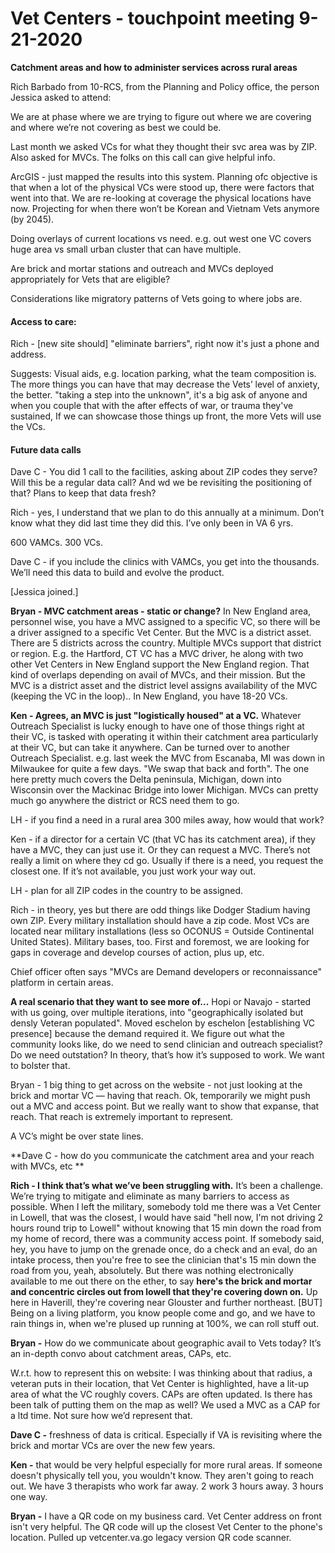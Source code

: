# Vet Centers - touchpoint meeting 9-21-2020

**Catchment areas and how to administer services across rural areas**

Rich Barbado from 10-RCS, from the Planning and Policy office, the person Jessica asked to attend: 

We are at phase where we are trying to figure out where we are covering and where we’re not covering as best we could be. 

Last month we asked VCs for what they thought their svc area was by ZIP. Also asked for MVCs. The folks on this call can give helpful info. 

ArcGIS - just mapped the results into this system. Planning ofc objective is that when a lot of the physical VCs were stood up, there were factors that went into that. We are re-looking at coverage the physical locations have now. Projecting for when there won’t be Korean and Vietnam Vets anymore (by 2045). 

Doing overlays of current locations vs need. e.g. out west one VC covers huge area vs small urban cluster that can have multiple.

Are brick and mortar stations and outreach and MVCs deployed appropriately for Vets that are eligible?

Considerations like migratory patterns of Vets going to where jobs are. 

#### Access to care:

Rich - [new site should] "eliminate barriers", right now it's just a phone and address.

Suggests: Visual aids, e.g. location parking, what the team composition is. The more things you can have that may decrease the Vets’ level of anxiety, the better. "taking a step into the unknown", it's a big ask of anyone and when you couple that with the after effects of war, or trauma they've sustained,  If we can showcase those things up front, the more Vets will use the VCs. 

#### Future data calls 

Dave C - You did 1 call to the facilities, asking about ZIP codes they serve? Will this be a regular data call? And wd we be revisiting the positioning of that? Plans to keep that data fresh? 

Rich - yes, I understand that we plan to do this annually at a minimum. Don’t know what they did last time they did this. I’ve only been in VA 6 yrs. 

600 VAMCs. 300 VCs. 

Dave C - if you include the clinics with VAMCs, you get into the thousands. We’ll need this data to build and evolve the product. 

[Jessica joined.]

**Bryan - MVC catchment areas - static or change?** In New England area, personnel wise, you have a MVC assigned to a specific VC, so there will be a driver assigned to a specific Vet Center. But the MVC is a district asset. There are 5 districts across the country. Multiple MVCs support that district or region. E.g. the Hartford, CT VC has a MVC driver, he along with two other Vet Centers in New England support the New England region.
 That kind of overlaps depending on avail of MVCs, and their mission. But the MVC is a district asset and the district level assigns availability of the MVC (keeping the VC in the loop).. In New England, you have 18-20 VCs.

**Ken - Agrees, an MVC is just "logistically housed" at a VC.** Whatever Outreach Specialist is lucky enough to have one of those things right at their VC,  is tasked with operating it within their catchment area particularly at their VC, but can take it anywhere. Can be turned over to another Outreach Specialist. e.g. last week the MVC from Escanaba, MI was down in Milwaukee for quite a few days. "We swap that back and forth". The one here pretty much covers the Delta peninsula, Michigan, down into Wisconsin over the Mackinac Bridge into lower Michigan. MVCs can pretty much go anywhere the district or RCS need them to go. 

LH - if you find a need in a rural area 300 miles away, how would that work?

Ken - if a director for a certain VC (that VC has its catchment area), if they have a MVC, they can just use it. Or they can request a MVC. There’s not really a limit on where they cd go. Usually if there is a need, you request the closest one. If it’s not available, you just work your way out. 

LH - plan for all ZIP codes in the country to be assigned. 

Rich - in theory, yes but there are odd things like Dodger Stadium having own ZIP. Every military installation should have a zip code. Most VCs are located near military installations (less so OCONUS = Outside Continental United States). Military bases, too. First and foremost, we are looking for gaps in coverage and develop courses of action, plus up, etc. 

Chief officer often says "MVCs are Demand developers or reconnaissance" platform in certain areas.

**A real scenario that they want to see more of...**
Hopi or Navajo - started with us going, over multiple iterations, into "geographically isolated but densly Veteran populated". Moved eschelon by eschelon [establishing VC presence] because the demand required it. We figure out what the community looks like, do we need to send clinician and outreach specialist? Do we need outstation? In theory, that’s how it’s supposed to work. We want to bolster that.

Bryan - 1 big thing to get across on the website - not just looking at the brick and mortar VC — having that reach. Ok, temporarily we might push out a MVC and access point. But we really want to show that expanse, that reach. That reach is extremely important to represent. 

A VC’s might be over state lines. 

**Dave C - how do you communicate the catchment area and your reach with MVCs, etc **

**Rich - I think that’s what we’ve been struggling with.** It’s been a challenge. We’re trying to mitigate and eliminate as many barriers to access as possible. When I left the military, somebody told me there was a Vet Center in Lowell, that was the closest, I would have said "hell now, I'm not driving 2 hours round trip to Lowell" without knowing that 15 min down the road from my home of record, there was a community access point. If somebody said, hey, you have to jump on the grenade once, do a check and an eval, do an intake process, then you're free to see the clinician that's 15 min down the road from you, yeah, absolutely. But there was nothing electronically available to me out there on the ether, to say **here's the brick and mortar and concentric circles out from lowell that they're covering down on.** Up here in Haverill, they're covering near Glouster and further northeast. [BUT] Being on a living platform, you know people come and go, and we have to rain things in, when we're plused up running at 100%, we can roll stuff out.

**Bryan -**
How do we communicate about geographic avail to Vets today? It’s an in-depth convo about catchment areas, CAPs, etc. 

W.r.t. how to represent this on website: I was thinking about that radius, a veteran puts in their location, that Vet Center is highlighted, have a lit-up area of what the VC roughly covers. CAPs are often updated. Is there has been talk of putting them on the map as well? We used a MVC as a CAP for a ltd time. Not sure how we’d represent that. 

**Dave C -** freshness of data is critical. Especially if VA is revisiting where the brick and mortar VCs are over the new few years. 

**Ken -** that would be very helpful especially for more rural areas. If someone doesn't physically tell you, you wouldn't know. They aren't going to reach out. We have 3 therapists who work far away. 2 work 3 hours away. 3 hours one way.  

**Bryan -** I have a QR code on my business card. Vet Center address on front isn't very helpful. The QR code will up the closest Vet Center to the phone's location. Pulled up vetcenter.va.go legacy version QR code scanner.
















